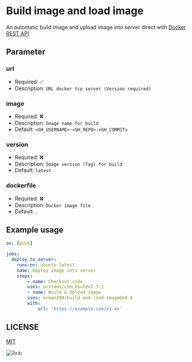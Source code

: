 # Build image and load image

An automatic build image and upload image into server direct with [Docker REST API](https://docs.docker.com/engine/api/v1.42)

## Parameter

### url

- Required: ✅
- Description: `URL docker tcp server (Version required)`

### image

- Required: ❌
- Description: `Image name for build`
- Default: `<GH_USERNAME>-<GH_REPO>-<GH_COMMIT>`

### version

- Required: ❌
- Description: `Image version (Tag) for build`
- Default: `latest`

### dockerfile

- Required: ❌
- Description: `Docker image file`
- Default: `.`

## Example usage

```yaml
on: [push]

jobs:
  deploy_to_server:
    runs-on: ubuntu-latest
    name: Deploy image into server
    steps:
        - name: Checkout code
        uses: actions/checkout@v2.3.1
        - name: Build & Upload image
        uses: mrwan200/build-and-load-image@v0.4
        with:
            url: 'https://example.com/v1.4x'
```

## LICENSE
[MIT](./LICENSE)

![อีกล่ะ](https://media.tenor.com/JJB8yFUt35YAAAAd/nahida-nahida-genshin.gif)
